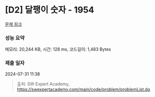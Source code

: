 # [D2] 달팽이 숫자 - 1954 

[문제 링크](https://swexpertacademy.com/main/code/problem/problemDetail.do?contestProbId=AV5PobmqAPoDFAUq) 

### 성능 요약

메모리: 20,244 KB, 시간: 128 ms, 코드길이: 1,483 Bytes

### 제출 일자

2024-07-31 11:38



> 출처: SW Expert Academy, https://swexpertacademy.com/main/code/problem/problemList.do